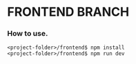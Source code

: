 # FRONTEND BRANCH

### How to use.

```shell
<project-folder>/frontend$ npm install
<project-folder>/frontend$ npm run dev
```
